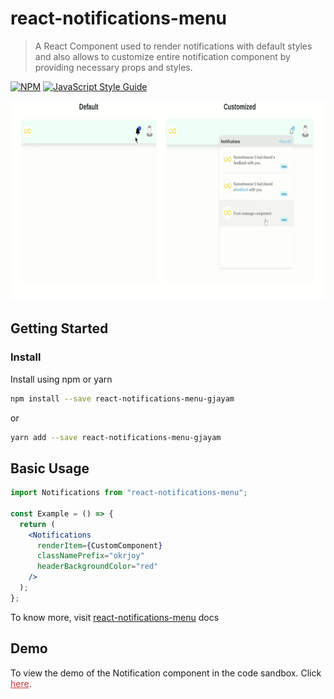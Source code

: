 # react-notifications-menu

> A React Component used to render notifications with default styles and also allows to customize entire notification component
> by providing necessary props and styles.

[![NPM](https://img.shields.io/npm/v/react-notifications-menu.svg)](https://www.npmjs.com/package/react-notifications-menu) [![JavaScript Style Guide](https://img.shields.io/badge/code_style-standard-brightgreen.svg)](https://standardjs.com)

<p align="center">
<img  src="https://github.com/Codebrahma/react-notifications-menu/blob/master/src/assets/demo.gif" height="320px"/>
</p>

## Getting Started

### Install

Install using npm or yarn

```bash
npm install --save react-notifications-menu-gjayam
```

or

```bash
yarn add --save react-notifications-menu-gjayam
```

## Basic Usage

```jsx
import Notifications from "react-notifications-menu";

const Example = () => {
  return (
    <Notifications
      renderItem={CustomComponent}
      classNamePrefix="okrjoy"
      headerBackgroundColor="red"
    />
  );
};
```

To know more, visit [react-notifications-menu](https://react-notifications-menu.netlify.com/) docs

## Demo

To view the demo of the Notification component in the code sandbox. Click <a style="color:#cc3a38" href="https://codesandbox.io/s/strange-forest-1kwtb?file=/src/App.js">here</a>.
